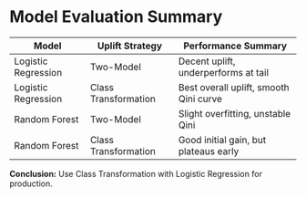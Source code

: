 # Model Evaluation Summary


| Model               | Uplift Strategy         | Performance Summary |
|---------------------|-------------------------|-----------------------------------|
| Logistic Regression | Two-Model               | Decent uplift, underperforms at tail |
| Logistic Regression | Class Transformation    | Best overall uplift, smooth Qini curve |
| Random Forest       | Two-Model               | Slight overfitting, unstable Qini |
| Random Forest       | Class Transformation    | Good initial gain, but plateaus early |


**Conclusion:** Use Class Transformation with Logistic Regression for production.
